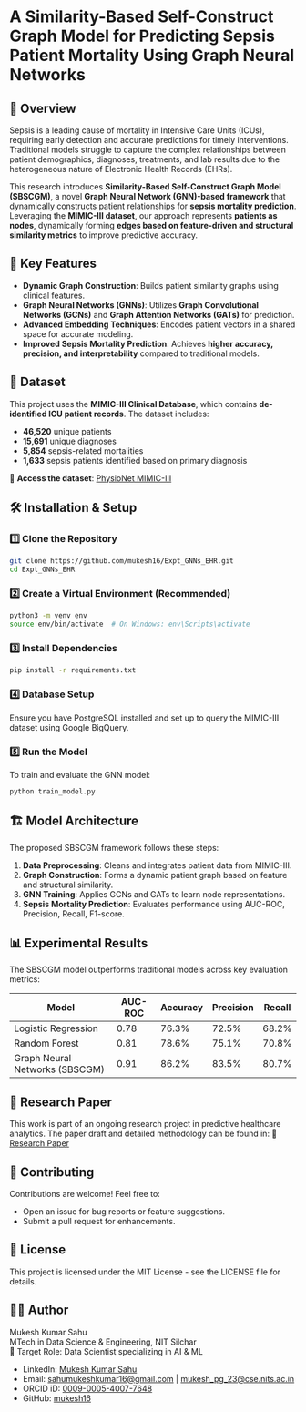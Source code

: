 # A Similarity-Based Self-Construct Graph Model for Predicting Sepsis Patient Mortality Using Graph Neural Networks

## 📌 Overview

Sepsis is a leading cause of mortality in Intensive Care Units (ICUs), requiring early detection and accurate predictions for timely interventions. Traditional models struggle to capture the complex relationships between patient demographics, diagnoses, treatments, and lab results due to the heterogeneous nature of Electronic Health Records (EHRs).

This research introduces **Similarity-Based Self-Construct Graph Model (SBSCGM)**, a novel **Graph Neural Network (GNN)-based framework** that dynamically constructs patient relationships for **sepsis mortality prediction**. Leveraging the **MIMIC-III dataset**, our approach represents **patients as nodes**, dynamically forming **edges based on feature-driven and structural similarity metrics** to improve predictive accuracy.

## 🚀 Key Features

- **Dynamic Graph Construction**: Builds patient similarity graphs using clinical features.
- **Graph Neural Networks (GNNs)**: Utilizes **Graph Convolutional Networks (GCNs)** and **Graph Attention Networks (GATs)** for prediction.
- **Advanced Embedding Techniques**: Encodes patient vectors in a shared space for accurate modeling.
- **Improved Sepsis Mortality Prediction**: Achieves **higher accuracy, precision, and interpretability** compared to traditional models.

## 📂 Dataset

This project uses the **MIMIC-III Clinical Database**, which contains **de-identified ICU patient records**. The dataset includes:
- **46,520** unique patients  
- **15,691** unique diagnoses  
- **5,854** sepsis-related mortalities  
- **1,633** sepsis patients identified based on primary diagnosis  

🔗 **Access the dataset**: [PhysioNet MIMIC-III](https://physionet.org/content/mimiciii/1.4/)

## 🛠 Installation & Setup

### 1️⃣ **Clone the Repository**
```bash
git clone https://github.com/mukesh16/Expt_GNNs_EHR.git
cd Expt_GNNs_EHR
```

### 2️⃣ **Create a Virtual Environment (Recommended)**
```bash
python3 -m venv env
source env/bin/activate  # On Windows: env\Scripts\activate
```

### 3️⃣ **Install Dependencies**
```bash
pip install -r requirements.txt
```

### 4️⃣ **Database Setup**
Ensure you have PostgreSQL installed and set up to query the MIMIC-III dataset using Google BigQuery.

### 5️⃣ **Run the Model**
To train and evaluate the GNN model:
```bash
python train_model.py
```

## 🏗 Model Architecture

The proposed SBSCGM framework follows these steps:
1. **Data Preprocessing**: Cleans and integrates patient data from MIMIC-III.
2. **Graph Construction**: Forms a dynamic patient graph based on feature and structural similarity.
3. **GNN Training**: Applies GCNs and GATs to learn node representations.
4. **Sepsis Mortality Prediction**: Evaluates performance using AUC-ROC, Precision, Recall, F1-score.

## 📊 Experimental Results

The SBSCGM model outperforms traditional models across key evaluation metrics:

| Model                    | AUC-ROC | Accuracy | Precision | Recall |
|--------------------------|---------|----------|-----------|--------|
| Logistic Regression       | 0.78    | 76.3%    | 72.5%     | 68.2%  |
| Random Forest             | 0.81    | 78.6%    | 75.1%     | 70.8%  |
| Graph Neural Networks (SBSCGM) | 0.91    | 86.2%    | 83.5%     | 80.7%  |

## 🔬 Research Paper

This work is part of an ongoing research project in predictive healthcare analytics. The paper draft and detailed methodology can be found in: 📄 [Research Paper](#)

## 🤝 Contributing

Contributions are welcome! Feel free to:
- Open an issue for bug reports or feature suggestions.
- Submit a pull request for enhancements.

## 📜 License

This project is licensed under the MIT License - see the LICENSE file for details.

## 👨‍💻 Author

Mukesh Kumar Sahu  
MTech in Data Science & Engineering, NIT Silchar  
🚀 Target Role: Data Scientist specializing in AI & ML

- LinkedIn: [Mukesh Kumar Sahu](https://www.linkedin.com/in/mukesh-kumar-sahu/)
- Email: [sahumukeshkumar16@gmail.com](mailto:sahumukeshkumar16@gmail.com) | [mukesh_pg_23@cse.nits.ac.in](mailto:mukesh_pg_23@cse.nits.ac.in)
- ORCID iD: [0009-0005-4007-7648](https://orcid.org/0009-0005-4007-7648)
- GitHub: [mukesh16](https://github.com/mukesh16)
